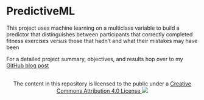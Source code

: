 # PredictiveML

This project uses machine learning on a multiclass variable to build a predictor that distinguishes between participants that correctly completed fitness exercises versus those that hadn’t and what their mistakes may have been

For a detailed project summary, objectives, and results hop over to my [GitHub blog post](https://roobyz.github.io/2017/04/15/Identifying-the-Successful-Completion-of-Weight-Lifting-Exercises.html)


<p style="text-align:center;"><br>The content in this repository is licensed to the public under a <a rel="license" href="https://creativecommons.org/licenses/by/4.0/">Creative Commons Attribution 4.0 License <img src="https://licensebuttons.net/l/by/4.0/88x31.png" /></p>
